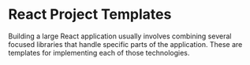 # React Project Templates
Building a large React application usually involves combining several focused libraries that handle specific parts of the application. These are templates for implementing each of those technologies.
